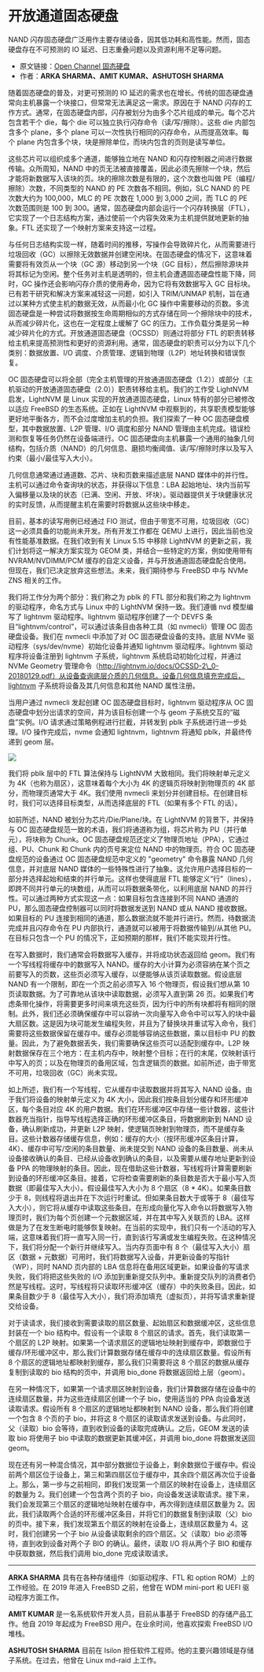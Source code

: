 # 开放通道固态硬盘

NAND 闪存固态硬盘广泛用作主要存储设备，因其低功耗和高性能。然而，固态硬盘存在不可预测的 IO 延迟、日志重叠问题以及资源利用不足等问题。

- 原文链接：[Open Channel 固态硬盘](https://freebsdfoundation.org/wp-content/uploads/2022/01/Open-Channel-SSD.pdf)
- 作者：**ARKA SHARMA、AMIT KUMAR、ASHUTOSH SHARMA**

随着固态硬盘的普及，对更可预测的 IO 延迟的需求也在增长。传统的固态硬盘通常向主机暴露一个块接口，但常常无法满足这一需求。原因在于 NAND 闪存的工作方式。通常，在固态硬盘内部，闪存被划分为由多个芯片组成的单元。每个芯片包含若干个 die，每个 die 可以独立执行闪存命令（读/写/擦除）。这些 die 内部包含多个 plane，多个 plane 可以一次性执行相同的闪存命令，从而提高效率。每个 plane 内包含多个块，块是擦除单位，而块内包含的页则是读写单位。

这些芯片可以组织成多个通道，能够独立地在 NAND 和闪存控制器之间进行数据传输。众所周知，NAND 中的页无法被直接覆盖，因此必须先擦除一个块，然后才能将新数据写入该块的页。块的擦除次数是有限的，这个次数也叫做 PE（编程/擦除）次数，不同类型的 NAND 的 PE 次数各不相同。例如，SLC NAND 的 PE 次数大约为 100,000，MLC 的 PE 次数在 1,000 到 3,000 之间，而 TLC 的 PE 次数范围则是 100 到 300。通常，固态硬盘内部会运行一个闪存转换层（FTL），它实现了一个日志结构方案，通过使前一个内容失效来为主机提供就地更新的抽象。FTL 还实现了一个映射方案来支持这一过程。

与任何日志结构实现一样，随着时间的推移，写操作会导致碎片化，从而需要进行垃圾回收（GC）以擦除无效数据并创建空闲块。在固态硬盘的情况下，这意味着需要将有效页从一个块（GC 源）移动到另一个块（GC 目标），然后擦除源块并将其标记为空闲。整个任务对主机是透明的，但主机会遭遇固态硬盘性能下降，同时，GC 操作还会影响闪存介质的使用寿命，因为它将有效数据写入 GC 目标块。已有若干研究和解决方案来减轻这一问题，如引入 TRIM/UNMAP 机制，旨在通过以某种方式使主机的数据无效，从而最小化 GC 操作中需要移动的页数。多流固态硬盘是一种尝试将数据按生命周期相似的方式存储在同一个擦除块中的技术，从而减少碎片化，这也在一定程度上缓解了 GC 的压力。工作负载分类是另一种减少碎片化的方式。开放通道固态硬盘（OCSSD）则通过将部分 FTL 的职责转移给主机来提高预测性和更好的资源利用。通常，固态硬盘的职责可以分为以下几个类别：数据放置、I/O 调度、介质管理、逻辑到物理（L2P）地址转换和错误恢复。

OC 固态硬盘可以将全部（完全主机管理的开放通道固态硬盘（1.2））或部分（主机驱动的开放通道固态硬盘（2.0））职责转移给主机。我们的工作受 LightNVM 启发，LightNVM 是 Linux 实现的开放通道固态硬盘，Linux 特有的部分已被修改以适应 FreeBSD 的生态系统。正如在 LightNVM 中观察到的，共享职责模型能够更好地平衡各方，而不会过度增加主机的负担。我们探索了一种 OC 固态硬盘模型，其中数据放置、L2P 管理、I/O 调度和部分 NAND 管理由主机完成。错误检测和恢复等任务仍然在设备端进行。OC 固态硬盘向主机暴露一个通用的抽象几何结构，包括介质（NAND）的几何信息、磨损均衡阈值、读/写/擦除时序以及写入约束（最小/最佳写入大小）。

几何信息通常通过通道数、芯片、块和页数来描述底层 NAND 媒体中的并行性。主机可以通过命令查询块的状态，并获得以下信息：LBA 起始地址、块内当前写入偏移量以及块的状态（已满、空闲、开放、坏块）。驱动器提供关于块健康状况的实时反馈，从而提醒主机在需要时将数据从这些块中移走。

目前，基本的读写用例已经通过 FIO 测试，但由于带宽不可用，垃圾回收（GC）这一必须具备的功能尚未开发。所有开发工作都在 QEMU 上进行，因此当前也没有性能基准数据。在我们收到有关 Linux 5.15 中移除 LightNVM 的更新之前，我们计划将这一解决方案实现为 GEOM 类，并结合一些特定的方案，例如使用带有 NVRAM/NVDIMM/PCM 缓存的自定义设备，并与开放通道固态硬盘配合使用。但现在，我们已决定放弃这些想法。未来，我们期待参与 FreeBSD 中与 NVMe ZNS 相关的工作。

我们将工作分为两个部分：我们称之为 pblk 的 FTL 部分和我们称之为 lightnvm 的驱动程序，命名方式与 Linux 中的 LightNVM 保持一致。我们遵循 nvd 模型编写了 lightnvm 驱动程序。lightnvm 驱动程序创建了一个 DEVFS 条目“lightnvm/control”，可以通过该条目由各种工具（如 nvmecli）管理 OC 固态硬盘设备。我们在 nvmecli 中添加了对 OC 固态硬盘设备的支持。底层 NVMe 驱动程序（sys/dev/nvme）初始化设备并通知 lightnvm 驱动程序。lightnvm 驱动程序将设备注册到 lightnvm 子系统，lightnvm 系统启动初始化过程，并通过 NVMe Geometry 管理命令（http://lightnvm.io/docs/OCSSD-2\_0-20180129.pdf）从设备查询底层介质的几何信息。设备几何信息填充完成后，lightnvm 子系统将设备及其几何信息和其他 NAND 属性注册。

当用户通过 nvmecli 发起创建 OC 固态硬盘目标时，lightnvm 驱动程序从 OC 固态硬盘中划分出请求的空间，并为该目标创建一个与 geom 子系统交互的“磁盘”实例。I/O 请求通过策略例程进行拦截，并转发到 pblk 子系统进行进一步处理。I/O 操作完成后，nvme 会通知 lightnvm，lightnvm 将通知 pblk，并最终传递到 geom 层。

![](https://github.com/user-attachments/assets/07484e25-e138-4376-b57b-c380d906526d)


我们将 pblk 层中的 FTL 算法保持与 LightNVM 大致相同。我们将映射单元定义为 4K（也称为扇区），这意味着每个大小为 4K 的逻辑页将映射到物理页的 4K 部分，而物理页通常大于 4K。我们使用 nvmecli 来划分并创建目标。在创建目标时，我们可以选择目标类型，从而选择底层的 FTL（如果有多个 FTL 的话）。

如前所述，NAND 被划分为芯片/Die/Plane/块。在 LightNVM 的背景下，并保持与 OC 固态硬盘规范一致的术语，我们将通道称为组，将芯片称为 PU（并行单元），将块称为 Chunk。OC 固态硬盘规范还定义了物理页地址（PPA），它通过组、PU、Chunk 和 Chunk 内的页号来定位 NAND 中的物理页。符合 OC 固态硬盘规范的设备通过 OC 固态硬盘规范中定义的 "geometry" 命令暴露 NAND 几何信息，并对底层 NAND 媒体的一些特殊性进行了抽象。这允许用户选择目标的一部分并选择起始和结束的并行单元。这样也使得底层 FTL 能够定义“行”（lines），即跨不同并行单元的块数组，从而可以将数据条带化，以利用底层 NAND 的并行性。可以通过两种方式实现这一点：如果目标包含连接到不同 NAND 通道的 PU，那么固态硬盘控制器可以同时将数据发送到 NAND 或从 NAND 接收数据。如果目标的 PU 连接到相同的通道，那么数据流就不能并行进行。然而，待数据流完成并且闪存命令在 PU 内部执行，通道就可以被用于将数据传输到/从其他 PU。在目标只包含一个 PU 的情况下，正如预期的那样，我们不能实现并行性。

在写入数据时，我们通常会将数据写入缓存，并将成功状态返回给 geom。我们有一个写线程将缓存中的数据写入 NAND。缓存的大小计算为必须容纳在某个页之前要写入的页数，这些页必须写入缓存，以便能够从该页读取数据。假设底层 NAND 有一个限制，即在一个页之前必须写入 16 个物理页，假设我们想从第 10 页读取数据。为了可靠地从该块中读取数据，必须写入直到第 26 页。如果我们考虑条带化操作，将需要更多时间来填充这些页，因为行中的所有块都将有相同的限制。此外，我们还必须确保缓存中可以容纳一次向量写入命令中可以写入的块中最大扇区数。这是因为块可能发生编程失败，并且为了替换块并重试写入命令，我们需要将这些数据保留在缓存中。缓存必须能够容纳这些数据，乘以目标中 PU 的数量。因此，为了避免数据丢失，我们需要确保这些页可以适配到缓存中。L2P 映射数据保存在三个地方：在主机内存中，映射整个目标；在行的末尾，仅映射该行中写入的页；以及在物理页的备用区域，包含逻辑页的数据。如前所述，由于带宽不可用，垃圾回收（GC）尚未实现。

如上所述，我们有一个写线程，它从缓存中读取数据并将其写入 NAND 设备。由于我们将设备的映射单元定义为 4K 大小，因此我们按条目划分缓存和环形缓冲区，每个条目对应 4K 的用户数据。我们在环形缓冲区中存储一些计数器，这些计数器充当指针，指导写线程选择正确的环形缓冲区条目，将数据刷新到 NAND 设备，确认刷新成功，并更新 L2P 映射，使逻辑页映射到物理页，而不是缓存条目。这些计数器存储缓存信息，例如：缓存的大小（按环形缓冲区条目计算，4K）、缓存中可写/空闲的条目数量、尚未提交到 NAND 设备的条目数量、尚未从设备接收确认的条目、已经从设备收到确认的条目，以及需要从缓存地址更新到设备 PPA 的物理映射的条目。因此，现在借助这些计数器，写线程将计算需要刷新到设备的环形缓冲区条目。接着，它将检查需要刷新的条目数是否大于最小写入页数据（即最佳写入大小）。假设最佳写入大小为 8 个扇区（8 \* 4K）。如果条目数少于 8，则线程将退出并在下次运行时重试。但如果条目数大于或等于 8（最佳写入大小），则它将从缓存中读取这些条目。在形成向量化写入命令以将数据写入物理页时，我们为每个页创建一个元数据区域，并在其中写入关联页的 LBA。这样做是为了在发生断电时能够恢复映射。在当前的实现中，我们只有一个活动的写入端，这意味着我们将一直写入同一行，直到该行写满或发生编程失败。在这种情况下，我们将分配一个新行并继续写入。当内存页面中有 8 个（最佳写入大小）扇区（数据 + 元数据）可用时，我们将数据写入设备，并更新设备的写指针（WP），同时 NAND 页内部的 LBA 信息将在备用区域更新。如果设备的写请求失败，我们将把这些失败的 I/O 添加到重新提交队列中。重新提交队列的消费者仍然是写线程。这时，写线程将只读取环形缓冲区（缓存）中的失败条目。因此，如果条目数少于 8（最佳写入大小），我们将添加填充（虚拟页），并将写请求重新提交给设备。

对于读请求，我们接收到需要读取的扇区数量、起始扇区和数据缓冲区，这些信息封装在一个 bio 结构中。假设有一个读取 8 个扇区的请求。首先，我们读取第一个扇区的 L2P 映射。如果第一个请求扇区的逻辑地址映射到缓存中，即数据位于缓存/环形缓冲区中，那么我们计算数据存储在缓存中的连续扇区数量。假设所有 8 个扇区的逻辑地址都映射到缓存，那么我们只需要将这 8 个扇区的数据从缓存复制到读取的 bio 结构的页中，并调用 bio_done 将数据返回给上层（geom）。

在另一种情况下，如果第一个请求扇区映射到设备，我们计算数据存储在设备中的连续扇区数量，并为这些连续扇区创建一个子 bio，使用适当的 PPA 向设备发送读取请求。假设所有 8 个扇区的逻辑地址都映射到 NAND 设备，那么我们将创建一个包含 8 个页的子 bio，并将这 8 个扇区的读取请求发送到设备。与此同时，父（读取）bio 会等待，直到收到设备的读取完成确认。之后，GEOM 发送的读取 bio 将使用子 bio 中读取的数据更新其缓冲区，并调用 bio_done 将数据发送回 geom。

现在还有另一种混合情况，其中部分数据位于设备上，剩余数据位于缓存中。假设前两个扇区位于设备上，第三和第四扇区位于缓存中，其余四个扇区再次位于设备上。那么，第一步与之前相同，即我们发现第一个扇区的映射在设备上，连续扇区的数量为 2。我们创建一个包含两个页的子 bio，向设备发送读取请求。接下来，我们会发现第三个扇区的逻辑地址映射在缓存中，再次得到连续扇区数量为 2。因此，我们读取两个合适的环形缓冲区条目，并将它们的数据复制到读取（父）bio 的页中。接下来，我们发现第五个扇区的映射在设备上，连续扇区数量为 4。这时，我们创建另一个子 bio 从设备读取剩余的四个扇区。父（读取）bio 必须等待，直到收到设备对两个子 BIO 的确认。最终，读取 I/O 将从两个子 BIO 和缓存中获取数据，然后我们调用 bio_done 完成读取请求。

---

**ARKA SHARMA** 具有在各种存储组件（如驱动程序、FTL 和 option ROM）上的工作经验。在 2019 年进入 FreeBSD 之前，他曾在 WDM mini-port 和 UEFI 驱动程序方面工作。

**AMIT KUMAR** 是一名系统软件开发人员，目前从事基于 FreeBSD 的存储产品工作。他自 2019 年起成为 FreeBSD 用户。在业余时间，他喜欢探索 FreeBSD I/O 堆栈。

**ASHUTOSH SHARMA** 目前在 Isilon 担任软件工程师。他的主要兴趣领域是存储子系统。在过去，他曾在 Linux md-raid 上工作。
